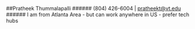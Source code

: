 ##Pratheek Thummalapalli
    ###### (804) 426-6004 |   pratheekt@vt.edu 
    ###### I am from Atlanta Area - but can work anywhere in US - prefer tech hubs


